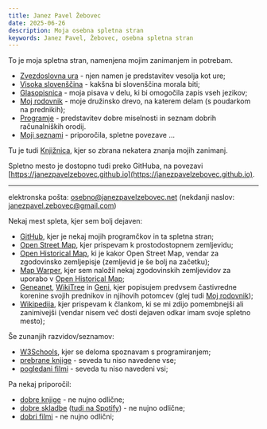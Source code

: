 ```yaml
---
title: Janez Pavel Žebovec
date: 2025-06-26
description: Moja osebna spletna stran
keywords: Janez Pavel, Žebovec, osebna spletna stran
---
```


To je moja spletna stran, namenjena mojim zanimanjem in potrebam.

- [Zvezdoslovna ura](./zvezdoslovna_ura) - njen namen je predstavitev vesolja kot ure;
- [Visoka slovenščina](./visoka_slovenscina) - kakšna bi slovenščina morala biti;
- [Glasopisnica](./glasopisnica) - moja pisava v delu, ki bi omogočila zapis vseh jezikov;
- [Moj rodovnik](./moj_rodovnik) - moje družinsko drevo, na katerem delam (s poudarkom na prednikih);
- [Programje](./programje) - predstavitev dobre miselnosti in seznam dobrih računalniških orodij.
- [Moji seznami](./seznami) - priporočila, spletne povezave ...

Tu je tudi [Knjižnica](./knjiznica/), kjer so zbrana nekatera znanja mojih zanimanj.

Spletno mesto je dostopno tudi preko GitHuba, na povezavi [https://janezpavelzebovec.github.io](https://janezpavelzebovec.github.io).

------------------------------------------------------------------------------------------------------------

elektronska pošta: [osebno@janezpavelzebovec.net](mailto:osebno@janezpavelzebovec.net) (nekdanji naslov: [janezpavel.zebovec@gmail.com](mailto:janezpavel.zebovec@gmail.com))

Nekaj mest spleta, kjer sem bolj dejaven:

- [GitHub](https://github.com/janezpavelzebovec), kjer je nekaj mojih programčkov in ta spletna stran;
- [Open Street Map](https://www.openstreetmap.org/user/Janez%20Pavel%20%C5%BDebovec), kjer prispevam k prostodostopnem zemljevidu;
- [Open Historical Map](https://www.openhistoricalmap.org/user/Janez%20Pavel%20%C5%BDebovec), ki je kakor Open Street Map, vendar za zgodovinsko zemljepisje (zemljevid je še bolj na začetku);
- [Map Warper](https://mapwarper.net/users/40154), kjer sem naložil nekaj zgodovinskih zemljevidov za uporabo v [Open Historical Map](https://www.openhistoricalmap.org);
- [Geneanet](https://gw.geneanet.org/japaze1_w), [WikiTree](https://www.wikitree.com/wiki/%C5%BDebovec-1) in [Geni](https://www.geni.com/people/Janez-Pavel-%C5%BDebovec), kjer popisujem predvsem častivredne korenine svojih prednikov in njihovih potomcev (glej tudi [Moj rodovnik](./mojrodovnik));
- [Wikipedija](https://sl.wikipedia.org/wiki/Uporabnik:H%C3%AErnamae_P%C3%AEn_Iono%C3%ABryn), kjer prispevam k člankom, ki se mi zdijo pomembnejši ali zanimivejši (vendar nisem več dosti dejaven odkar imam svoje spletno mesto);

Še zunanjih razvidov/seznamov:

- [W3Schools](https://www.w3profile.com/JanezPavelZebovec), kjer se deloma spoznavam s programiranjem;
- [prebrane knjige](https://www.goodreads.com/review/list/148184173-janez-pavel-ebovec?shelf=readi) - seveda tu niso navedene vse;
- [pogledani filmi](https://www.imdb.com/list/ls521309978/) - seveda tu niso navedeni vsi;

Pa nekaj priporočil:

- [dobre knjige](https://www.goodreads.com/review/list/148184173-h-rnamae-p-n?shelf=dobre-knjige&visible_control=batchEdit) - ne nujno odlične;
- [dobre skladbe](https://soundcloud.com/janez-pavel-zebovec/sets/good-music) ([tudi na Spotify](https://open.spotify.com/playlist/4ZSRzMCXUwssvjSRL1lRVn?si=bkhqqx9iTU6FecmLCyzkow)) - ne nujno odlične;
- [dobri filmi](https://www.imdb.com/list/ls527692757/) - ne nujno odlični;
